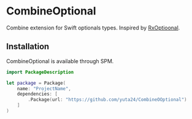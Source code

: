# CombineOptional

Combine extension for Swift optionals types. Inspired by [RxOptioonal](https://github.com/RxSwiftCommunity/RxOptional).

## Installation

CombineOptional is available through SPM.

```swift
import PackageDescription

let package = Package(
    name: "ProjectName",
    dependencies: [
        .Package(url: "https://github.com/yuta24/CombineOOptional")
    ]
)
```
